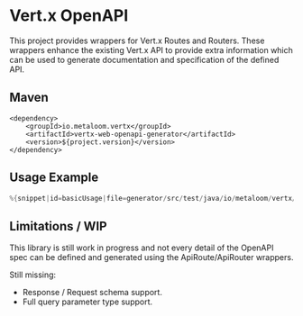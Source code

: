 # Vert.x OpenAPI

This project provides wrappers for Vert.x Routes and Routers. These wrappers enhance the existing Vert.x API to provide extra information which can be used to generate documentation and specification of the defined API.

## Maven

```
<dependency>
    <groupId>io.metaloom.vertx</groupId>
    <artifactId>vertx-web-openapi-generator</artifactId>
    <version>${project.version}</version>
</dependency>
```

## Usage Example

```java
%{snippet|id=basicUsage|file=generator/src/test/java/io/metaloom/vertx/OpenAPITest.java}
```

## Limitations / WIP

This library is still work in progress and not every detail of the OpenAPI spec can be defined and generated using the ApiRoute/ApiRouter wrappers.

Still missing:

* Response / Request schema support.
* Full query parameter type support.


